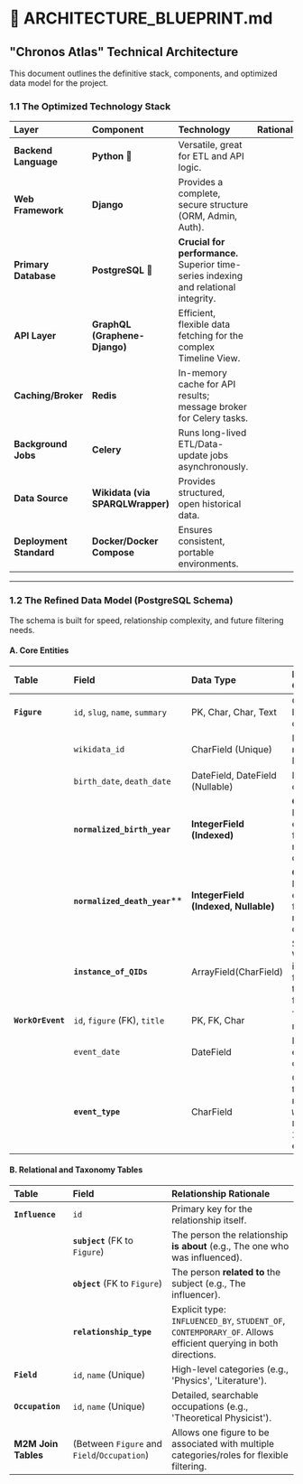 # 🚀 ARCHITECTURE_BLUEPRINT.md

## "Chronos Atlas" Technical Architecture

This document outlines the definitive stack, components, and optimized data model for the project.

### 1.1 The Optimized Technology Stack

| Layer | Component | Technology | Rationale |
| :--- | :--- | :--- | :--- |
| **Backend Language** | **Python** 🐍 | Versatile, great for ETL and API logic. |
| **Web Framework** | **Django** | Provides a complete, secure structure (ORM, Admin, Auth). |
| **Primary Database** | **PostgreSQL** 🐘 | **Crucial for performance.** Superior time-series indexing and relational integrity. |
| **API Layer** | **GraphQL (Graphene-Django)** | Efficient, flexible data fetching for the complex Timeline View. |
| **Caching/Broker** | **Redis** | In-memory cache for API results; message broker for Celery tasks. |
| **Background Jobs** | **Celery** | Runs long-lived ETL/Data-update jobs asynchronously. |
| **Data Source** | **Wikidata (via SPARQLWrapper)** | Provides structured, open historical data. |
| **Deployment Standard** | **Docker/Docker Compose** | Ensures consistent, portable environments. |

---

### 1.2 The Refined Data Model (PostgreSQL Schema)

The schema is built for speed, relationship complexity, and future filtering needs.

#### A. Core Entities

| Table | Field | Data Type | Purpose & Optimization |
| :--- | :--- | :--- | :--- |
| **`Figure`** | `id`, `slug`, `name`, `summary` | PK, Char, Char, Text | Core biographical data. |
| | `wikidata_id` | CharField (Unique) | Essential for mapping and ETL updates. |
| | `birth_date`, `death_date` | DateField, DateField (Nullable) | Precise dates. |
| | **`normalized_birth_year`** | **IntegerField (Indexed)** | **CRITICAL:** Indexed for extremely fast timeline range queries. |
| | **`normalized_death_year`****| **IntegerField (Indexed, Nullable)** | **CRITICAL:** Indexed for extremely fast timeline range queries. |
| | **`instance_of_QIDs`** | ArrayField(CharField) | Stores raw Wikidata identifiers for flexible technical filtering. |
| **`WorkOrEvent`** | `id`, `figure` (FK), `title` | PK, FK, Char | Timeline milestones. |
| | `event_date` | DateField | Date the event occurred. |
| | **`event_type`** | CharField | Categorizes the milestone: `WORK`, `LIFE_EVENT`, `INVENTION`, etc. |

#### B. Relational and Taxonomy Tables

| Table | Field | Relationship Rationale |
| :--- | :--- | :--- |
| **`Influence`** | `id` | Primary key for the relationship itself. |
| | **`subject`** (FK to `Figure`) | The person the relationship **is about** (e.g., The one who was influenced). |
| | **`object`** (FK to `Figure`) | The person **related to** the subject (e.g., The influencer). |
| | **`relationship_type`** | Explicit type: `INFLUENCED_BY`, `STUDENT_OF`, `CONTEMPORARY_OF`. Allows efficient querying in both directions. |
| **`Field`** | `id`, `name` (Unique) | High-level categories (e.g., 'Physics', 'Literature'). |
| **`Occupation`** | `id`, `name` (Unique) | Detailed, searchable occupations (e.g., 'Theoretical Physicist'). |
| **M2M Join Tables**| (Between `Figure` and `Field`/`Occupation`) | Allows one figure to be associated with multiple categories/roles for flexible filtering. |
